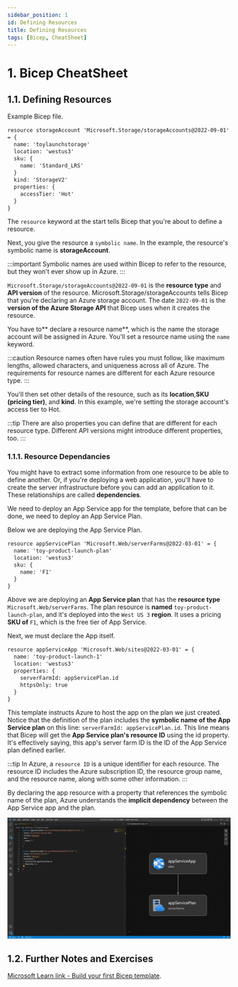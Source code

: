 ```yaml
---
sidebar_position: 1
id: Defining Resources
title: Defining Resources
tags: [Bicep, CheatSheet]
---
```


# 1. Bicep CheatSheet

## 1.1. Defining Resources

Example Bicep file.

```bicep
resource storageAccount 'Microsoft.Storage/storageAccounts@2022-09-01' = {
  name: 'toylaunchstorage'
  location: 'westus3'
  sku: {
    name: 'Standard_LRS'
  }
  kind: 'StorageV2'
  properties: {
    accessTier: 'Hot'
  }
}
```
The `resource` keyword at the start tells Bicep that you're about to define a resource.

Next, you give the resource a `symbolic name`. In the example, the resource's symbolic name is **storageAccount**. 

:::important
Symbolic names are used within Bicep to refer to the resource, but they won't ever show up in Azure.
:::

`Microsoft.Storage/storageAccounts@2022-09-01` is the **resource type** and **API version** of the resource. Microsoft.Storage/storageAccounts tells Bicep that you're declaring an Azure storage account. The date `2022-09-01` is the **version of the Azure Storage API** that Bicep uses when it creates the resource.

You have to** declare a resource name**, which is the name the storage account will be assigned in Azure. You'll set a resource name using the `name` keyword.

:::caution
Resource names often have rules you must follow, like maximum lengths, allowed characters, and uniqueness across all of Azure. The requirements for resource names are different for each Azure resource type.
:::

You'll then set other details of the resource, such as its **location**,**SKU (pricing tier)**, and **kind**. In this example, we're setting the storage account's access tier to Hot.

:::tip
There are also properties you can define that are different for each resource type. Different API versions might introduce different properties, too. 
:::

### 1.1.1. Resource Dependancies

You might have to extract some information from one resource to be able to define another. Or, if you're deploying a web application, you'll have to create the server infrastructure before you can add an application to it. These relationships are called **dependencies**.

We need to deploy an App Service app for the template, before that can be done, we need to deploy an App Service Plan.

Below we are deploying the App Service Plan.

```bicep
resource appServicePlan 'Microsoft.Web/serverFarms@2022-03-01' = {
  name: 'toy-product-launch-plan'
  location: 'westus3'
  sku: {
    name: 'F1'
  }
}
```

Above we are deploying an **App Service plan** that has the **resource type** `Microsoft.Web/serverFarms`. The plan resource is **named** `toy-product-launch-plan`, and it's deployed into the `West US 3` **region**. It uses a pricing **SKU of** `F1`, which is the free tier of App Service.

Next, we must declare the App itself.

```bicep
resource appServiceApp 'Microsoft.Web/sites@2022-03-01' = {
  name: 'toy-product-launch-1'
  location: 'westus3'
  properties: {
    serverFarmId: appServicePlan.id
    httpsOnly: true
  }
}
```

This template instructs Azure to host the app on the plan we just created. 
Notice that the definition of the plan includes the **symbolic name of the App Service plan** on this line: `serverFarmId: appServicePlan.id`. This line means that Bicep will get the **App Service plan's resource ID** using the id property. It's effectively saying, this app's server farm ID is the ID of the App Service plan defined earlier.

:::tip
In Azure, a `resource ID` is a unique identifier for each resource. The resource ID includes the Azure subscription ID, the resource group name, and the resource name, along with some other information.
:::

By declaring the app resource with a property that references the symbolic name of the plan, Azure understands the **implicit dependency** between the App Service app and the plan.

![Visualisation of the above examepl](../../../static/img/CheatSheets/Bicep/Defining_resources_001.jpg)

## 1.2. Further Notes and Exercises

[Microsoft Learn link - Build your first Bicep template](https://learn.microsoft.com/en-us/training/modules/build-first-bicep-template/4-exercise-define-resources-bicep-template?pivots=powershell).